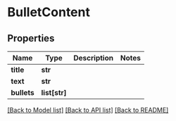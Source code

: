 # BulletContent

## Properties
Name | Type | Description | Notes
------------ | ------------- | ------------- | -------------
**title** | **str** |  | 
**text** | **str** |  | 
**bullets** | **list[str]** |  | 

[[Back to Model list]](../README.md#documentation-for-models) [[Back to API list]](../README.md#documentation-for-api-endpoints) [[Back to README]](../README.md)


